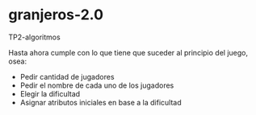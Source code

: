 # granjeros-2.0
TP2-algoritmos

Hasta ahora cumple con lo que tiene que suceder al principio del juego, osea:
  
  - Pedir cantidad de jugadores
  - Pedir el nombre de cada uno de los jugadores
  - Elegir la dificultad
  - Asignar atributos iniciales en base a la dificultad

